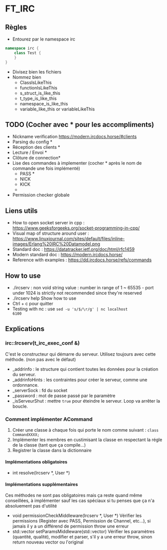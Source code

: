 # FT_IRC


## Règles
* Entourez par le namespace irc
```cpp
namespace irc {
    class Test {
    }
}
```
* Divisez bien les fichiers
* Nommez bien
    * ClassIsLikeThis
    * functionIsLikeThis
    * s_struct_is_like_this
    * t_type_is_like_this
    * namespace_is_like_this
    * variable_like_this or variableLikeThis


## TODO (Cocher avec * pour les accompliments)
* Nickname  verification https://modern.ircdocs.horse/#clients
* Parsing du config *
* Réception des clients *
* Lecture / Envoi *
* Clôture de connection*
* Lise des commandes à implementer (cocher * après le nom de commande une fois implémenté)
    * PASS *
    * NICK
    * KICK
    *
* Permission checker globale

## Liens utils
* How to open socket server in cpp : https://www.geeksforgeeks.org/socket-programming-in-cpp/
* Visual map of structure around user : https://www.linuxjournal.com/sites/default/files/inline-images/Erlang%20IRC%20Datamodel.png
* Standard doc : https://datatracker.ietf.org/doc/html/rfc1459
* Modern standard doc : https://modern.ircdocs.horse/
* Reference with examples : https://dd.ircdocs.horse/refs/commands

## How to use
* ./ircserv <password> <port>
    <password> : non void string value
    <port> : number in range of 1 ~ 65535 - port under 1024 is strictly not recommended since they're reserved
* ./ircserv help
    Show how to use
* Ctrl + c pour quitter
* Testing with nc : use <code>sed -u 's/$/\r/g' | nc localhost 6100</code>

## Explications

### irc::Ircserv(t_irc_exec_conf &)
C'est le constructeur qui démarre du serveur. Utilisez toujours avec cette méthode. (non pas avec le défaut)
* _addrinfo : le structure qui contient toutes les données pour la création du serveur.
* _addrinfoHints : les contraintes pour créer le serveur, comme une ordonnance.
* _serverSock : fd du socket
* _password : mot de passe passé par le paramètre
* _isServeurShut : mettre `true` pour éteindre le serveur. Loop va arrêter la boucle.

### Comment implémenter ACommand
1. Créer une classe à chaque fois qui porte le nom comme suivant : <code>class CommandXXXX;</code>
2. Implémenter les membres en custimisant la classe en respectant la régle de la classe (tant que ça compile...)
3. Registrer la classe dans la dictionnaire
#### Implémentations obligatoires
* int resolve(Ircserv *, User *)
#### Implémentations supplémentaires
Ces méthodes ne sont pas obligatoires mais ça reste quand même conseillées, à implémenter sauf les cas spéciaux si tu penses que ça n'a absoluement pas d'utilité
* void permissionCheckMiddleware(Ircserv *, User *)
Vérifier les permissions (Register avec PASS, Permission de Channel, etc...), si jamais il y a un différend de permission throw une erreur
* std::vector<string> setParamsMiddleware(std::vector<string>)
Vérifier les paramètres (quantité, qualité), modifier et parser, s'il y a une erreur throw, sinon return nouveau vector ou l'original